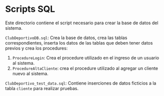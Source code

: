 # Scripts SQL

Este directorio contiene el script necesario para crear la base de datos del sistema.

`ClubDeportivoDB.sql`: Crea la base de datos, crea las tablas correspondientes, inserta los datos de las tablas que deben tener datos previos y crea los procedures:
1. `ProcedureLogin`: Crea el procedure utilizado en el ingreso de un usuario al sistema.
2. `ProcedureAltaCliente`: crea el procedure utilizado al agregar un cliente nuevo al sistema.

`ClubDeportivo_test_data.sql`: Contiene inserciones de datos ficticios a la tabla `cliente` para realizar pruebas.
